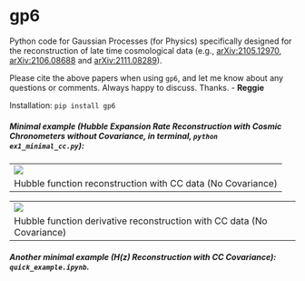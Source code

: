 # gp6

Python code for Gaussian Processes (for Physics) specifically designed for the reconstruction of late time cosmological data (e.g., [arXiv:2105.12970](https://arxiv.org/abs/2105.12970), [arXiv:2106.08688](https://arxiv.org/abs/2106.08688) and [arXiv:2111.08289](https://arxiv.org/abs/2111.08289)).

Please cite the above papers when using `gp6`, and let me know about any questions or comments. Always happy to discuss. Thanks. - **Reggie**

Installation: `pip install gp6`

##### *Minimal example* (Hubble Expansion Rate Reconstruction with Cosmic Chronometers without Covariance, in terminal, `python ex1_minimal_cc.py`): <br />

<table class="image" align="center" width="50%">
<tr><td><img src="./Hz_CCbygp6.pdf"></td></tr>
<tr><td class="caption">Hubble function reconstruction with CC data (No Covariance)</td></tr>
</table>

<table class="image" align="center" width="50%">
<tr><td><img src="./dHdz_CCbygp6.pdf"></td></tr>
<tr><td class="caption">Hubble function derivative reconstruction with CC data (No Covariance)</td></tr>
</table>

##### *Another minimal example* ($H(z)$ Reconstruction with CC Covariance): `quick_example.ipynb`.
